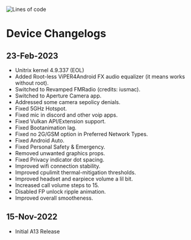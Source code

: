 ![Lines of code](https://img.shields.io/badge/Update%20Status-Active-orange)

# Device Changelogs

## 23-Feb-2023
- Unitrix kernel 4.9.337 (EOL)
- Added Root-less ViPER4Android FX audio equalizer (it means works without root).
- Switched to Revamped FMRadio (credits: iusmac).
- Switched to Aperture Camera app.
- Addressed some camera sepolicy denials.
- Fixed 5GHz Hotspot.
- Fixed mic in discord and other voip apps.
- Fixed Vulkan API/Extension support.
- Fixed Bootanimation lag.
- Fixed no 2G/GSM option in Preferred Network Types.
- Fixed Android Auto.
- Fixed Personal Safety & Emergency.
- Removed unwanted graphics props.
- Fixed Privacy indicator dot spacing.
- Improved wifi connection stability.
- Improved cpulimit thermal-mitigation thresholds.
- Improved headset and earpiece volume a lil bit.
- Increased call volume steps to 15.
- Disabled FP unlock ripple animation.
- Improved overall smootheness.

## 15-Nov-2022
- Initial A13 Release
